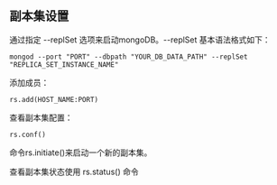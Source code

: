 ## 副本集设置
通过指定 --replSet 选项来启动mongoDB。--replSet 基本语法格式如下：
```
mongod --port "PORT" --dbpath "YOUR_DB_DATA_PATH" --replSet "REPLICA_SET_INSTANCE_NAME"
```

添加成员：
```
rs.add(HOST_NAME:PORT)
```

查看副本集配置：
```
rs.conf()
```

命令rs.initiate()来启动一个新的副本集。

查看副本集状态使用 rs.status() 命令

